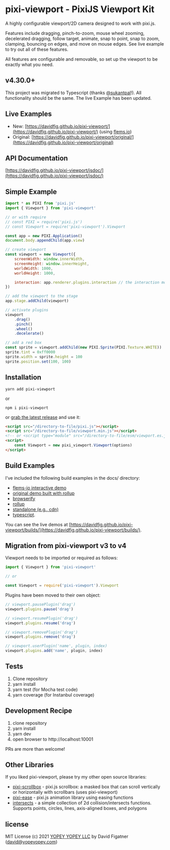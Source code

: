 # pixi-viewport - PixiJS Viewport Kit
A highly configurable viewport/2D camera designed to work with pixi.js.

Features include dragging, pinch-to-zoom, mouse wheel zooming, decelerated dragging, follow target, animate, snap to point, snap to zoom, clamping, bouncing on edges, and move on mouse edges. See live example to try out all of these features.

All features are configurable and removable, so set up the viewport to be exactly what you need.

## v4.30.0+
This project was migrated to Typescript (thanks [@sukantpal](https://github.com/SukantPal)!). All functionality should be the same. The live Example has been updated.

## Live Examples
* New: [https://davidfig.github.io/pixi-viewport/](https://davidfig.github.io/pixi-viewport/) (using [flems.io](https://flems.io))
* Original:  [https://davidfig.github.io/pixi-viewport/original/](https://davidfig.github.io/pixi-viewport/original)

## API Documentation
[https://davidfig.github.io/pixi-viewport/jsdoc/](https://davidfig.github.io/pixi-viewport/jsdoc/)

## Simple Example
```js
import * as PIXI from 'pixi.js'
import { Viewport } from 'pixi-viewport'

// or with require
// const PIXI = require('pixi.js')
// const Viewport = require('pixi-viewport').Viewport

const app = new PIXI.Application()
document.body.appendChild(app.view)

// create viewport
const viewport = new Viewport({
    screenWidth: window.innerWidth,
    screenHeight: window.innerHeight,
    worldWidth: 1000,
    worldHeight: 1000,

    interaction: app.renderer.plugins.interaction // the interaction module is important for wheel to work properly when renderer.view is placed or scaled
})

// add the viewport to the stage
app.stage.addChild(viewport)

// activate plugins
viewport
    .drag()
    .pinch()
    .wheel()
    .decelerate()

// add a red box
const sprite = viewport.addChild(new PIXI.Sprite(PIXI.Texture.WHITE))
sprite.tint = 0xff0000
sprite.width = sprite.height = 100
sprite.position.set(100, 100)
```

## Installation

    yarn add pixi-viewport
or

    npm i pixi-viewport

or [grab the latest release](https://github.com/davidfig/pixi-viewport/releases/) and use it:

```html
<script src="/directory-to-file/pixi.js"></script>
<script src="/directory-to-file/viewport.min.js"></script>
<!-- or <script type="module" src="/directory-to-file/esm/viewport.es.js"></script> -->
<script>
    const Viewport = new pixi_viewport.Viewport(options)
</script>
```

## Build Examples
I've included the following build examples in the docs/ directory:

* [flems-io interactive demo](https://davidfig.github.io/pixi-viewport/)
* [original demo built with rollup](https://github.com/davidfig/pixi-viewport/tree/master/docs/original)
* [browserify](https://github.com/davidfig/pixi-viewport/tree/master/docs/builds/browserify)
* [rollup](https://github.com/davidfig/pixi-viewport/tree/master/docs/builds/rollup)
* [standalone (e.g., cdn)](https://github.com/davidfig/pixi-viewport/tree/master/docs/builds/standalone)
* [typescript](https://github.com/davidfig/pixi-viewport/tree/master/docs/builds/ts).

You can see the live demos at [https://davidfig.github.io/pixi-viewport/builds/](https://davidfig.github.io/pixi-viewport/builds/).

## Migration from pixi-viewport v3 to v4
Viewport needs to be imported or required as follows:
```js
import { Viewport } from 'pixi-viewport'

// or

const Viewport = require('pixi-viewport').Viewport
```
Plugins have been moved to their own object:
```js
// viewport.pausePlugin('drag')
viewport.plugins.pause('drag')

// viewport.resumePlugin('drag')
viewport.plugins.resume('drag')

// viewport.removePlugin('drag')
viewport.plugins.remove('drag')

// viewport.userPlugin('name', plugin, index)
viewport.plugins.add('name', plugin, index)
```

## Tests

1. Clone repository
2. yarn install
3. yarn test (for Mocha test code)
4. yarn coverage (for Instanbul coverage)

## Development Recipe

1. clone repository
2. yarn install
3. yarn dev
4. open browser to http://localhost:10001

PRs are more than welcome!

## Other Libraries
If you liked pixi-viewport, please try my other open source libraries:
* [pixi-scrollbox](https://github.com/davidfig/pixi-scrollbox) - pixi.js scrollbox: a masked box that can scroll vertically or horizontally with scrollbars (uses pixi-viewport)
* [pixi-ease](https://github.com/davidfig/pixi-ease) - pixi.js animation library using easing functions
* [intersects](https://github.com/davidfig/intersects) - a simple collection of 2d collision/intersects functions. Supports points, circles, lines, axis-aligned boxes, and polygons

## license
MIT License
(c) 2021 [YOPEY YOPEY LLC](https://yopeyopey.com/) by David Figatner (david@yopeyopey.com)
